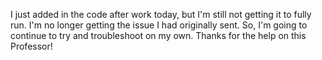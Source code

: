 I just added in the code after work today, but I'm still not getting it to fully run.  I'm no longer getting the issue I had originally sent. So, I'm going to continue to try and troubleshoot on my own. 
Thanks for the help on this Professor!  
